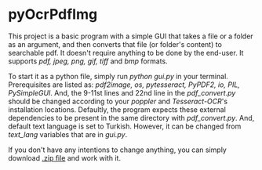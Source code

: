 # pyOcrPdfImg
This project is a basic program with a simple GUI that takes a file or a folder as an argument, and then converts that file (or folder's content) to searchable pdf. It doesn't require anything to be done by the end-user. It supports *pdf, jpeg, png, gif, tiff* and *bmp* formats. 

To start it as a python file, simply run *python gui.py* in your terminal. Prerequisites are listed as:
*pdf2image, os, pytesseract, PyPDF2, io, PIL, PySimpleGUI*.
And, the 9-11st lines and 22nd line in the *pdf_convert.py* should be changed according to your *poppler* and *Tesseract-OCR*'s installation locations. Defaultly, the program expects these external dependencies to be present in the same directory with *pdf_convert.py*. And, default text language is set to Turkish. However, it can be changed from *text_lang* variables that are in *gui.py*.

If you don't have any intentions to change anything, you can simply download [.zip file](https://drive.google.com/file/d/1VCr-ehvnmno1UoXDGv3ov0WEWKQMhXur/view?usp=drive_link) and work with it.
